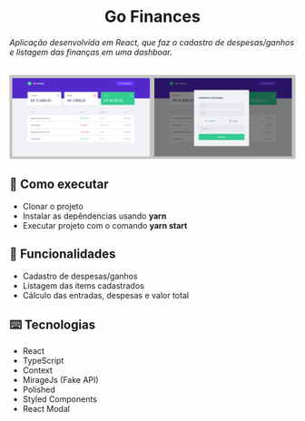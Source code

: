 <h1 align="center">
  Go Finances
</h1>

<h6>
Aplicação desenvolvida em React, que faz o cadastro de despesas/ganhos e listagem das finanças em uma dashboar.
</h6>

![](./src/assets/images/preview.png)

## :rocket: Como executar

<ul>
  <li>Clonar o projeto</li>
  <li>Instalar as depêndencias usando <strong>yarn</strong></li>
  <li>Executar projeto com o comando <strong>yarn start</strong></li>
</ul>

## :speech_balloon: Funcionalidades

<ul>
  <li>Cadastro de despesas/ganhos</li>
  <li>Listagem das items cadastrados</li>
  <li>Cálculo das entradas, despesas e valor total</li>
</ul>

## ⌨️ Tecnologias

<ul>
  <li>React</li>
  <li>TypeScript</li>
  <li>Context</li>
  <li>MirageJs (Fake API)</li>
  <li>Polished</li>
  <li>Styled Components</li>
  <li>React Modal</li>
</ul>
